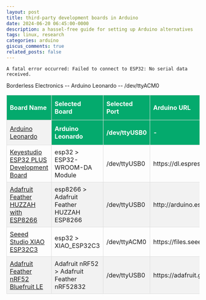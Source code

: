 ```yaml
---
layout: post
title: third-party development boards in Arduino
date: 2024-06-20 06:45:00-0000
description: a hassel-free guide for setting up Arduino alternatives
tags: linux, research
categories: arduino
giscus_comments: true
related_posts: false
---
```


`A fatal error occurred: Failed to connect to ESP32: No serial data received.`

<style>
#boards {
  border-collapse: collapse;
  width: 100%;
}

#boards td, #boards th {
  border: 1px solid #ddd;
  padding: 8px;
}

#boards tr:nth-child(even){background-color: #f2f2f2;}

#boards tr:hover {background-color: #ddd;}

#boards th {
  padding-top: 12px;
  padding-bottom: 12px;
  text-align: left;
  background-color: #04AA6D;
  color: white;
}
</style>

Borderless Electronics -- Arduino Leonardo -- /dev/ttyACM0

<table id="boards">
  <tr>
    <th>Board Name</th>
    <th>Selected Board</th>
    <th>Selected Port</th>
    <th>Arduino URL</th>
  </tr>
  <tr>
    <td><a href=""https://store.arduino.cc/products/arduino-leonardo-with-headers>Arduino Leonardo</a></td>
    <th>Arduino Leonardo</th>
    <th>/dev/ttyUSB0</th>
    <th>-</th>
  </tr>
  <tr>
    <td><a href="https://www.keyestudio.com/products/keyestudio-esp32-plus-development-board-woroom-32-module-wifibluetooth-compatible-with-arduino">Keyestudio ESP32 PLUS Development Board</a></td>
    <td>esp32 > ESP32-WROOM-DA Module</td>
    <td>/dev/ttyUSB0</td>
    <td>https://dl.espressif.com/dl/package_esp32_index.json</td>
  </tr>
  <tr>
    <td><a href="https://www.adafruit.com/product/2821">Adafruit Feather HUZZAH with ESP8266</a></td>
    <td>esp8266 > Adafruit Feather HUZZAH ESP8266</td>
    <td>/dev/ttyUSB0</td>
    <td>http://arduino.esp8266.com/stable/package_esp8266com_index.json</td>
  </tr>
  <tr>
    <td><a href="https://www.seeedstudio.com/Seeed-XIAO-ESP32C3-p-5431.html">Seeed Studio XIAO ESP32C3</a></td>
    <td>esp32 > XIAO_ESP32C3</td>
    <td>/dev/ttyACM0</td>
    <td>https://files.seeedstudio.com/arduino/package_seeeduino_boards_index.json</td>
  </tr>
  <tr>
    <td><a href="https://www.digikey.ie/en/products/detail/adafruit-industries-llc/3406/7034992">Adafruit Feather nRF52 Bluefruit LE</a></td>
    <td>Adafruit nRF52 > Adafruit Feather nRF52832</td>
    <td>/dev/ttyUSB0</td>
    <td>https://adafruit.github.io/arduino-board-index/package_adafruit_index.json</td>
  </tr>
</table>
